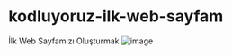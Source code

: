 # kodluyoruz-ilk-web-sayfam
İlk Web Sayfamızı Oluşturmak
![image](https://user-images.githubusercontent.com/70068018/151557845-5906e4d5-dda0-44fd-82ea-cab6ef39288e.png)

